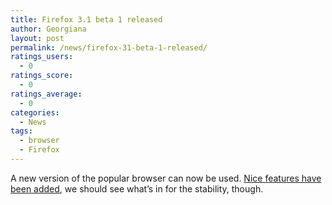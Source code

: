 ```yaml
---
title: Firefox 3.1 beta 1 released
author: Georgiana
layout: post
permalink: /news/firefox-31-beta-1-released/
ratings_users:
  - 0
ratings_score:
  - 0
ratings_average:
  - 0
categories:
  - News
tags:
  - browser
  - Firefox
---
```

A new version of the popular browser can now be used. [Nice features have been added][1], we should see what&#8217;s in for the stability, though.

 [1]: http://www.mozilla.com/en-US/firefox/3.1b1/releasenotes/#whatsnew "About Firefox 3.1 beta 1"
